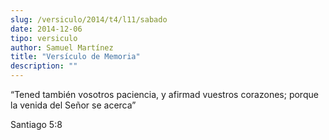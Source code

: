 ```yaml
---
slug: /versiculo/2014/t4/l11/sabado
date: 2014-12-06
tipo: versiculo
author: Samuel Martínez
title: "Versículo de Memoria"
description: ""
---
```


“Tened también vosotros paciencia, y afirmad vuestros corazones; porque la venida del Señor se acerca”

Santiago 5:8
